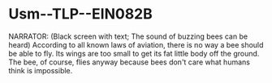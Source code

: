 # Usm--TLP--EIN082B
NARRATOR:   (Black screen with text; The sound of buzzing bees can be heard)  According to all known laws   of aviation,    there is no way a bee  should be able to fly.    Its wings are too small to get  its fat little body off the ground.    The bee, of course, flies anyway    because bees don't care   what humans think is impossible. 
